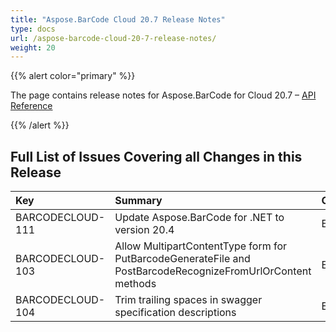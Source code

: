 ```yaml
---
title: "Aspose.BarCode Cloud 20.7 Release Notes"
type: docs
url: /aspose-barcode-cloud-20-7-release-notes/
weight: 20
---
```


{{% alert color="primary" %}} 

The page contains release notes for Aspose.BarCode for Cloud 20.7 – [API Reference](https://apireference.aspose.cloud/barcode/)

{{% /alert %}} 
## **Full List of Issues Covering all Changes in this Release**

|**Key**|**Summary**|**Category**|
| :- | :- | :- |
|BARCODECLOUD-111|Update Aspose.BarCode for .NET to version 20.4|Enhancement|
|BARCODECLOUD-103|Allow MultipartContentType form for PutBarcodeGenerateFile and PostBarcodeRecognizeFromUrlOrContent methods|Enhancement|
|BARCODECLOUD-104|Trim trailing spaces in swagger specification descriptions|Enhancement|

